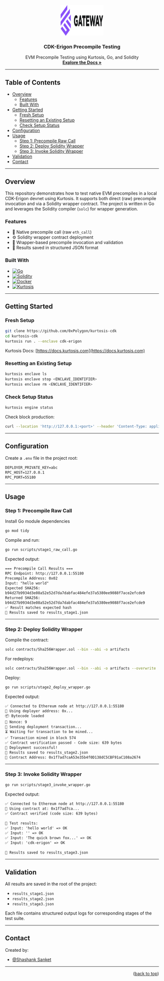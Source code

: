 <a name="readme-top"></a>

<!-- PROJECT LOGO -->
<br />
<div align="center">
  <a href="https://github.com/shashankshampi/cdk-erigon-precompile">
    <img src="files/logo-full.svg" alt="Logo" width="140" height="100">
  </a>

<h3 align="center">CDK-Erigon Precompile Testing</h3>

  <p align="center">
    EVM Precompile Testing using Kurtosis, Go, and Solidity
    <br />
    <a href="https://github.com/shashankshampi/cdk-erigon-precompile"><strong>Explore the Docs »</strong></a>
  </p>
</div>

---

## Table of Contents

- [Overview](#overview)
    - [Features](#features)
    - [Built With](#built-with)
- [Getting Started](#getting-started)
    - [Fresh Setup](#fresh-setup)
    - [Resetting an Existing Setup](#resetting-an-existing-setup)
    - [Check Setup Status](#check-setup-status)
- [Configuration](#configuration)
- [Usage](#usage)
    - [Step 1: Precompile Raw Call](#step-1-precompile-raw-call)
    - [Step 2: Deploy Solidity Wrapper](#step-2-deploy-solidity-wrapper)
    - [Step 3: Invoke Solidity Wrapper](#step-3-invoke-solidity-wrapper)
- [Validation](#validation)
- [Contact](#contact)

---

## Overview

This repository demonstrates how to test native EVM precompiles in a local CDK-Erigon devnet using Kurtosis. It supports both direct (raw) precompile invocation and via a Solidity wrapper contract. The project is written in Go and leverages the Solidity compiler (`solc`) for wrapper generation.

### Features

- 🧪 Native precompile call (raw `eth_call`)
- ⚙️ Solidity wrapper contract deployment
- 🔁 Wrapper-based precompile invocation and validation
- 📝 Results saved in structured JSON format

### Built With

* [![Go][go.dev]][go-url]
* [![Solidity][solidity-badge]][solidity-url]
* [![Docker][docker.com]][docker-url]
* [![Kurtosis][kurtosis-badge]][kurtosis-url]

---

## Getting Started

### Fresh Setup

```bash
git clone https://github.com/0xPolygon/kurtosis-cdk
cd kurtosis-cdk
kurtosis run . --enclave cdk-erigon
```

Kurtosis Docs: [https://docs.kurtosis.com](https://docs.kurtosis.com)

### Resetting an Existing Setup

```bash
kurtosis enclave ls
kurtosis enclave stop <ENCLAVE_IDENTIFIER>
kurtosis enclave rm <ENCLAVE_IDENTIFIER>
```

### Check Setup Status

```bash
kurtosis engine status
```

Check block production:

```bash
curl --location 'http://127.0.0.1:<port>' --header 'Content-Type: application/json' --data '{"jsonrpc":"2.0","method":"eth_blockNumber","params":[],"id":1}'
```

---

## Configuration

Create a `.env` file in the project root:

```env
DEPLOYER_PRIVATE_KEY=abc
RPC_HOST=127.0.0.1
RPC_PORT=55180
```

---

## Usage

### Step 1: Precompile Raw Call

Install Go module dependencies
```bash
go mod tidy
```

Compile and run:

```bash
go run scripts/stage1_raw_call.go
```

Expected output:

```
=== Precompile Call Results ===
RPC Endpoint: http://127.0.0.1:55180
Precompile Address: 0x02
Input: "hello world"
Expected SHA256: b94d27b9934d3e08a52e52d7da7dabfac484efe37a5380ee9088f7ace2efcde9
Returned SHA256: b94d27b9934d3e08a52e52d7da7dabfac484efe37a5380ee9088f7ace2efcde9
✅ Result matches expected hash
📝 Results saved to results_stage1.json
```

---

### Step 2: Deploy Solidity Wrapper

Compile the contract:

```bash
solc contracts/Sha256Wrapper.sol --bin --abi -o artifacts
```

For redeploys:

```bash
solc contracts/Sha256Wrapper.sol --bin --abi -o artifacts --overwrite
```

Deploy:

```bash
go run scripts/stage2_deploy_wrapper.go
```

Expected output:

```
✅ Connected to Ethereum node at http://127.0.0.1:55180
🔐 Using deployer address: 0x...
📦 Bytecode loaded
🔢 Nonce: 9
📨 Sending deployment transaction...
⏳ Waiting for transaction to be mined...
✅ Transaction mined in block 574
✅ Contract verification passed - Code size: 639 bytes
🚀 Deployment successful!
📝 Results saved to results_stage2.json
📌 Contract Address: 0x1f7ad7caA53e35b4f0D138dC5CBF91aC108a2674
```

---

### Step 3: Invoke Solidity Wrapper

```bash
go run scripts/stage3_invoke_wrapper.go
```

Expected output:

```
✅ Connected to Ethereum node at http://127.0.0.1:55180
📌 Using contract at: 0x1f7ad7ca...
✅ Contract verified (code size: 639 bytes)

🧪 Test results:
✅ Input: 'hello world' => OK
✅ Input: '' => OK
✅ Input: 'The quick brown fox...' => OK
✅ Input: 'cdk-erigon' => OK

📝 Results saved to results_stage3.json
```

---

## Validation

All results are saved in the root of the project:

- `results_stage1.json`
- `results_stage2.json`
- `results_stage3.json`

Each file contains structured output logs for corresponding stages of the test suite.

---

## Contact

Created by:

- [@Shashank Sanket](mailto:shashank.sanket1995@gmail.com)

---

<!-- MARKDOWN LINKS & IMAGES -->
[go.dev]: https://img.shields.io/badge/Go-1.23-blue?logo=go
[go-url]: https://go.dev/
[docker.com]: https://img.shields.io/badge/Docker-Container%20Platform-2496ED?logo=docker
[docker-url]: https://www.docker.com/
[solidity-badge]: https://img.shields.io/badge/Solidity-0.8+-363636?logo=solidity
[solidity-url]: https://soliditylang.org/
[kurtosis-badge]: https://img.shields.io/badge/Kurtosis-Test%20Orchestration-orange?logo=docker
[kurtosis-url]: https://docs.kurtosis.com/

<p align="right">(<a href="#readme-top">back to top</a>)</p>